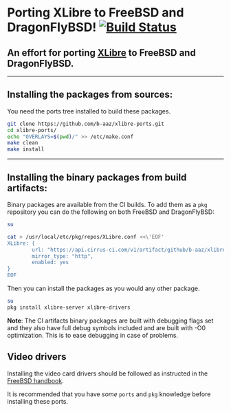 # Porting XLibre to FreeBSD and DragonFlyBSD! [![Build Status](https://api.cirrus-ci.com/github/b-aaz/xlibre-ports.svg)](https://cirrus-ci.com/github/b-aaz/xlibre-ports)

## An effort for porting [XLibre](https://github.com/X11Libre) to FreeBSD and DragonFlyBSD.


---
## Installing the packages from sources:

You need the ports tree installed to build these packages.

```sh
git clone https://github.com/b-aaz/xlibre-ports.git
cd xlibre-ports/
echo "OVERLAYS=$(pwd)/" >> /etc/make.conf
make clean
make install
```
---
## Installing the binary packages from build artifacts:
Binary packages are available from the CI builds.
To add them as a `pkg` repository you can do the following on both FreeBSD and
DragonFlyBSD:

```sh
su

cat > /usr/local/etc/pkg/repos/XLibre.conf <<\'EOF'
XLibre: {
        url: "https://api.cirrus-ci.com/v1/artifact/github/b-aaz/xlibre-ports/bins/bins/${ABI}",
        mirror_type: "http",
        enabled: yes
}
EOF
```

Then you can install the packages as you would any other package.

```sh
su
pkg install xlibre-server xlibre-drivers
```
__Note__: The CI artifacts binary packages are built with debugging flags set and
they also have full debug symbols included and are built with -O0 optimization. 
This is to ease debugging in case of problems.

## Video drivers

Installing the video card drivers should be followed as instructed in the
 [FreeBSD handbook]( https://docs.freebsd.org/en/books/handbook/x11/#x-graphic-card-drivers ).



It is recommended that you have _some_ `ports` and `pkg` knowledge before
installing these ports.  
